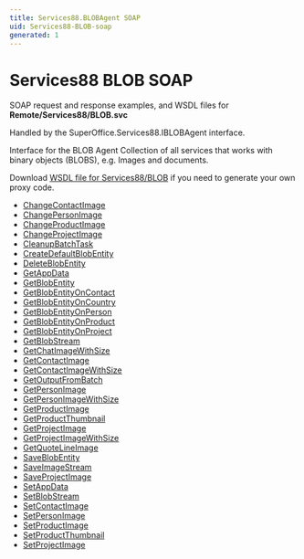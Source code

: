 ```yaml
---
title: Services88.BLOBAgent SOAP
uid: Services88-BLOB-soap
generated: 1
---
```


# Services88 BLOB SOAP

SOAP request and response examples, and WSDL files for **Remote/Services88/BLOB.svc**

Handled by the <see cref="T:SuperOffice.Services88.IBLOBAgent">SuperOffice.Services88.IBLOBAgent</see> interface.

Interface for the BLOB Agent
Collection of all services that works with binary objects (BLOBS), e.g. Images and documents.

Download [WSDL file for Services88/BLOB](../Services88-BLOB.md) if you need to generate your own proxy code.

* [ChangeContactImage](ChangeContactImage.md)
* [ChangePersonImage](ChangePersonImage.md)
* [ChangeProductImage](ChangeProductImage.md)
* [ChangeProjectImage](ChangeProjectImage.md)
* [CleanupBatchTask](CleanupBatchTask.md)
* [CreateDefaultBlobEntity](CreateDefaultBlobEntity.md)
* [DeleteBlobEntity](DeleteBlobEntity.md)
* [GetAppData](GetAppData.md)
* [GetBlobEntity](GetBlobEntity.md)
* [GetBlobEntityOnContact](GetBlobEntityOnContact.md)
* [GetBlobEntityOnCountry](GetBlobEntityOnCountry.md)
* [GetBlobEntityOnPerson](GetBlobEntityOnPerson.md)
* [GetBlobEntityOnProduct](GetBlobEntityOnProduct.md)
* [GetBlobEntityOnProject](GetBlobEntityOnProject.md)
* [GetBlobStream](GetBlobStream.md)
* [GetChatImageWithSize](GetChatImageWithSize.md)
* [GetContactImage](GetContactImage.md)
* [GetContactImageWithSize](GetContactImageWithSize.md)
* [GetOutputFromBatch](GetOutputFromBatch.md)
* [GetPersonImage](GetPersonImage.md)
* [GetPersonImageWithSize](GetPersonImageWithSize.md)
* [GetProductImage](GetProductImage.md)
* [GetProductThumbnail](GetProductThumbnail.md)
* [GetProjectImage](GetProjectImage.md)
* [GetProjectImageWithSize](GetProjectImageWithSize.md)
* [GetQuoteLineImage](GetQuoteLineImage.md)
* [SaveBlobEntity](SaveBlobEntity.md)
* [SaveImageStream](SaveImageStream.md)
* [SaveProjectImage](SaveProjectImage.md)
* [SetAppData](SetAppData.md)
* [SetBlobStream](SetBlobStream.md)
* [SetContactImage](SetContactImage.md)
* [SetPersonImage](SetPersonImage.md)
* [SetProductImage](SetProductImage.md)
* [SetProductThumbnail](SetProductThumbnail.md)
* [SetProjectImage](SetProjectImage.md)

